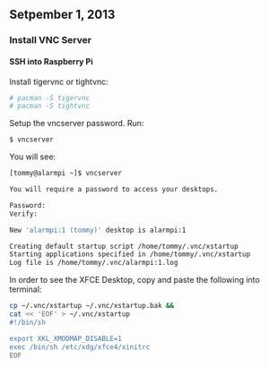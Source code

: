 ## Setpember 1, 2013

### Install VNC Server 
#### SSH into Raspberry Pi

Install tigervnc or tightvnc:

```bash
# pacman -S tigervnc
# pacman -S tightvnc
```

Setup the vncserver password. Run: 

```bash
$ vncserver
```

You will see:

```bash
[tommy@alarmpi ~]$ vncserver  

You will require a password to access your desktops.

Password:
Verify:

New 'alarmpi:1 (tommy)' desktop is alarmpi:1

Creating default startup script /home/tommy/.vnc/xstartup
Starting applications specified in /home/tommy/.vnc/xstartup
Log file is /home/tommy/.vnc/alarmpi:1.log
```

In order to see the XFCE Desktop, copy and paste the following into terminal:

```bash
cp ~/.vnc/xstartup ~/.vnc/xstartup.bak &&
cat << 'EOF' > ~/.vnc/xstartup
#!/bin/sh

export XKL_XMODMAP_DISABLE=1
exec /bin/sh /etc/xdg/xfce4/xinitrc
EOF
```
